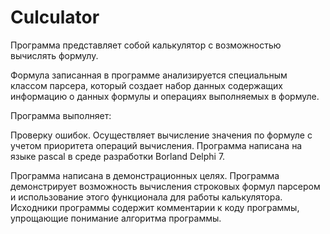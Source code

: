 # Culculator

Программа представляет собой калькулятор с возможностью вычислять формулу.

Формула записанная в программе анализируется специальным классом парсера, который создает набор данных содержащих информацию о данных формулы и операциях выполняемых в формуле.

Программа выполняет:

Проверку ошибок.
Осуществляет вычисление значения по формуле с учетом приоритета операций вычисления.
Программа написана на языке pascal в среде разработки Borland Delphi 7.

Программа написана в демонстрационных целях. 
Программа демонстрирует возможность вычисления строковых формул парсером и использование этого функционала для работы калькулятора. 
Исходники программы содержит комментарии к коду программы, упрощающие понимание алгоритма программы.
